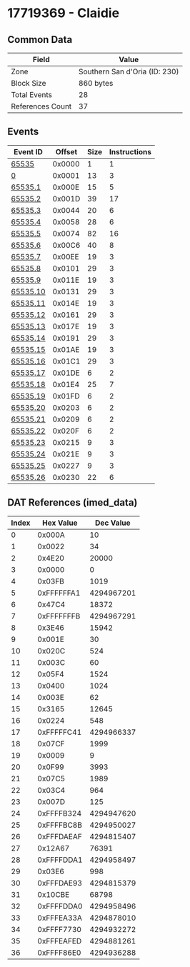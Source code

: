 # 17719369 - Claidie

## Common Data

| Field            | Value                         |
|------------------|-------------------------------|
| Zone             | Southern San d'Oria (ID: 230) |
| Block Size       | 860 bytes                     |
| Total Events     | 28                            |
| References Count | 37                            |

## Events

| Event ID                  | Offset   |   Size |   Instructions |
|---------------------------|----------|--------|----------------|
| [65535](./65535.md)       | 0x0000   |      1 |              1 |
| [0](./0.md)               | 0x0001   |     13 |              3 |
| [65535.1](./65535.1.md)   | 0x000E   |     15 |              5 |
| [65535.2](./65535.2.md)   | 0x001D   |     39 |             17 |
| [65535.3](./65535.3.md)   | 0x0044   |     20 |              6 |
| [65535.4](./65535.4.md)   | 0x0058   |     28 |              6 |
| [65535.5](./65535.5.md)   | 0x0074   |     82 |             16 |
| [65535.6](./65535.6.md)   | 0x00C6   |     40 |              8 |
| [65535.7](./65535.7.md)   | 0x00EE   |     19 |              3 |
| [65535.8](./65535.8.md)   | 0x0101   |     29 |              3 |
| [65535.9](./65535.9.md)   | 0x011E   |     19 |              3 |
| [65535.10](./65535.10.md) | 0x0131   |     29 |              3 |
| [65535.11](./65535.11.md) | 0x014E   |     19 |              3 |
| [65535.12](./65535.12.md) | 0x0161   |     29 |              3 |
| [65535.13](./65535.13.md) | 0x017E   |     19 |              3 |
| [65535.14](./65535.14.md) | 0x0191   |     29 |              3 |
| [65535.15](./65535.15.md) | 0x01AE   |     19 |              3 |
| [65535.16](./65535.16.md) | 0x01C1   |     29 |              3 |
| [65535.17](./65535.17.md) | 0x01DE   |      6 |              2 |
| [65535.18](./65535.18.md) | 0x01E4   |     25 |              7 |
| [65535.19](./65535.19.md) | 0x01FD   |      6 |              2 |
| [65535.20](./65535.20.md) | 0x0203   |      6 |              2 |
| [65535.21](./65535.21.md) | 0x0209   |      6 |              2 |
| [65535.22](./65535.22.md) | 0x020F   |      6 |              2 |
| [65535.23](./65535.23.md) | 0x0215   |      9 |              3 |
| [65535.24](./65535.24.md) | 0x021E   |      9 |              3 |
| [65535.25](./65535.25.md) | 0x0227   |      9 |              3 |
| [65535.26](./65535.26.md) | 0x0230   |     22 |              6 |

## DAT References (imed_data)

|   Index | Hex Value   |   Dec Value |
|---------|-------------|-------------|
|       0 | 0x000A      |          10 |
|       1 | 0x0022      |          34 |
|       2 | 0x4E20      |       20000 |
|       3 | 0x0000      |           0 |
|       4 | 0x03FB      |        1019 |
|       5 | 0xFFFFFFA1  |  4294967201 |
|       6 | 0x47C4      |       18372 |
|       7 | 0xFFFFFFFB  |  4294967291 |
|       8 | 0x3E46      |       15942 |
|       9 | 0x001E      |          30 |
|      10 | 0x020C      |         524 |
|      11 | 0x003C      |          60 |
|      12 | 0x05F4      |        1524 |
|      13 | 0x0400      |        1024 |
|      14 | 0x003E      |          62 |
|      15 | 0x3165      |       12645 |
|      16 | 0x0224      |         548 |
|      17 | 0xFFFFFC41  |  4294966337 |
|      18 | 0x07CF      |        1999 |
|      19 | 0x0009      |           9 |
|      20 | 0x0F99      |        3993 |
|      21 | 0x07C5      |        1989 |
|      22 | 0x03C4      |         964 |
|      23 | 0x007D      |         125 |
|      24 | 0xFFFFB324  |  4294947620 |
|      25 | 0xFFFFBC8B  |  4294950027 |
|      26 | 0xFFFDAEAF  |  4294815407 |
|      27 | 0x12A67     |       76391 |
|      28 | 0xFFFFDDA1  |  4294958497 |
|      29 | 0x03E6      |         998 |
|      30 | 0xFFFDAE93  |  4294815379 |
|      31 | 0x10CBE     |       68798 |
|      32 | 0xFFFFDDA0  |  4294958496 |
|      33 | 0xFFFEA33A  |  4294878010 |
|      34 | 0xFFFF7730  |  4294932272 |
|      35 | 0xFFFEAFED  |  4294881261 |
|      36 | 0xFFFF86E0  |  4294936288 |
